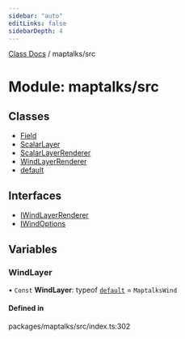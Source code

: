 ```yaml
---
sidebar: "auto"
editLinks: false
sidebarDepth: 4
---
```


[Class Docs](../index.md) / maptalks/src

# Module: maptalks/src

## Classes

- [Field](../classes/maptalks_src.Field.md)
- [ScalarLayer](../classes/maptalks_src.ScalarLayer.md)
- [ScalarLayerRenderer](../classes/maptalks_src.ScalarLayerRenderer.md)
- [WindLayerRenderer](../classes/maptalks_src.WindLayerRenderer.md)
- [default](../classes/maptalks_src.default.md)

## Interfaces

- [IWindLayerRenderer](../interfaces/maptalks_src.IWindLayerRenderer.md)
- [IWindOptions](../interfaces/maptalks_src.IWindOptions.md)

## Variables

### WindLayer

• `Const` **WindLayer**: typeof [`default`](../classes/maptalks_src.default.md) = `MaptalksWind`

#### Defined in

packages/maptalks/src/index.ts:302
